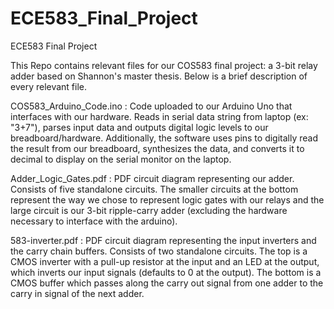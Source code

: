 # ECE583_Final_Project
ECE583 Final Project

This Repo contains relevant files for our COS583 final project: a 3-bit relay adder based on Shannon's master thesis. Below is a brief description of every relevant file.

COS583_Arduino_Code.ino : Code uploaded to our Arduino Uno that interfaces with our hardware. Reads in serial data string from laptop (ex: "3+7"), parses input data and outputs digital logic levels to our breadboard/hardware. Additionally, the software uses pins to digitally read the result from our breadboard, synthesizes the data, and converts it to decimal to display on the serial monitor on the laptop.

Adder_Logic_Gates.pdf : PDF circuit diagram representing our adder. Consists of five standalone circuits. The smaller circuits at the bottom represent the way we chose to represent logic gates with our relays and the large circuit is our 3-bit ripple-carry adder (excluding the hardware necessary to interface with the arduino).

583-inverter.pdf : PDF circuit diagram representing the input inverters and the carry chain buffers. Consists of two standalone circuits. The top is a CMOS inverter with a pull-up resistor at the input and an LED at the output, which inverts our input signals (defaults to 0 at the output). The bottom is a CMOS buffer which passes along the carry out signal from one adder to the carry in signal of the next adder. 
